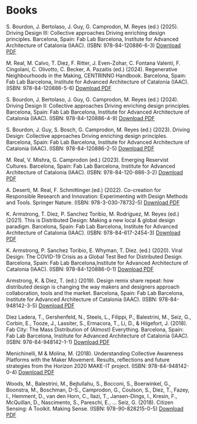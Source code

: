 # Books

S. Bourdon, J. Bertolaso, J. Guy, G. Camprodon, M. Reyes (ed.) (2025). Driving Design III: Collective approaches Driving enriching design principles. Barcelona, Spain: Fab Lab Barcelona, Institute for Advanced Architecture of Catalonia (IAAC). (ISBN: 978-84-120886-6-3) [Download PDF](https://distributeddesign.eu/wp-content/uploads/2025/03/2025_A4_DD-Book_c.pdf)

M. Real, M. Calvo, T. Diez, F. Ritter, J. Even-Zohar, C. Fontana Valenti, F. Cingolani, C. Olivotto, C. Becker, A. Pazaitis (ed.) (2024). Regenerative Neighbourhoods in the Making, CENTRINNO Handbook. Barcelona, Spain: Fab Lab Barcelona, Institute for Advanced Architecture of Catalonia (IAAC). (ISBN: 978-84-120886-5-6) [Download PDF](https://4029714156-files.gitbook.io/~/files/v0/b/gitbook-x-prod.appspot.com/o/spaces%2F-MaY3xJCRdTaQBT1sU2C%2Fuploads%2FZi99NrQOsnhHjc0b7AOl%2FCentrinno_Handbook_A5_compressed.pdf?alt=media&token=ab75b15b-8fe0-485e-ab81-5877a32ed0e1)

S. Bourdon, J. Bertolaso, J. Guy, G. Camprodon, M. Reyes (ed.) (2024). Driving Design II: Collective approaches Driving enriching design principles. Barcelona, Spain: Fab Lab Barcelona, Institute for Advanced Architecture of Catalonia (IAAC). (ISBN: 978-84-120886-4-9) [Download PDF](https://drive.google.com/file/d/1Fn0Il3spLcQ6d3Mdjzsl3H1SaOcS04O1/view)

S. Bourdon, J. Guy, S. Bosch, G. Camprodon, M. Reyes (ed.) (2023). Driving Design: Collective approaches Driving enriching design principles. Barcelona, Spain: Fab Lab Barcelona, Institute for Advanced Architecture of Catalonia (IAAC). (ISBN: 978-84-120886-2-5) [Download PDF](https://distributeddesign.eu/wp-content/uploads/2023/05/DDP_DrivingDesign.pdf)

M. Real, V. Mishra, G. Camprodon (ed.) (2023). Emerging Reservist Cultures. Barcelona, Spain: Fab Lab Barcelona, Institute for Advanced Architecture of Catalonia (IAAC). (ISBN: 978-84-120-886-3-2) [Download PDF](https://drive.google.com/file/d/1oti0GvgJ-izkM0n0kveod9NIYG9uZESL/view)

A. Deserti, M. Real, F. Schmittinger.(ed.) (2022). Co-creation for Responsible Research and Innovation: Experimenting with Design Methods and Tools. Springer Nature. (ISBN:  978-3-030-78732-5) [Download PDF](https://library.oapen.org/bitstream/id/4bdeb1c7-014a-408f-a905-98e99d6938a6/978-3-030-78733-2.pdf)

K. Armstrong, T. Diez, P. Sanchez Toribio, M. Rodriguez, M. Reyes (ed.) (2021). This is
Distributed Design: Making a new local & global design paradigm. Barcelona, Spain: Fab Lab Barcelona, Institute for Advanced Architecture of Catalonia (IAAC). (ISBN: 978-84-617-2454-3) [Download PDF](https://distributeddesign.eu/wp-content/uploads/2022/06/This-Is-Distributed-Design-Book-2021.pdf)

K. Armstrong, P. Sanchez Toribio, E. Whyman, T. Diez. (ed.) (2020). Viral Design: The COVID-19 Crisis as a Global Test Bed for Distributed Design. Barcelona, Spain: Fab Lab Barcelona,Institute for Advanced Architecture of Catalonia (IAAC). (ISBN: 978-84-120886-0-1) [Download PDF](https://distributeddesign.eu/wp-content/uploads/2020/11/DistributedDesignBook_2020-online.pdf)

Armstrong, K. & Diez, T. (ed.) (2019). Design remix share repeat: how distributed design is changing the way makers and designers approach collaboration, tools and the market. Barcelona, Spain: Fab Lab Barcelona, Institute for Advanced Architecture of Catalonia (IAAC). (ISBN: 978-84-948142-3-5) [Download PDF](https://re.public.polimi.it/retrieve/handle/11311/1116059/453983/Distributed%20Design%20-%20Design%20Remix%20Share%20Repeat_iris.pdf)

Diez Ladera, T., Gershenfeld, N., Steels, L., Filippi, P., Balestrini, M., Seiz, G., Corbin, E., Tooze, J., Lassiter, S., Ermacora, T., Li, D., & Hilgefort, J. (2018). Fab City: The Mass Distribution of (Almost) Everything. Barcelona, Spain: Fab Lab Barcelona, Institute for Advanced Architecture of Catalonia (IAAC). (ISBN: 978-84-948142-1-1) [Download PDF](https://fablabbcn.org/wp-content/uploads/2020/09/Fab-City-The-Mass-Distribution-of-Almost-Everything.pdf)

Menichinelli, M & Molina, M. (2018). Understanding Collective Awareness Platforms with the Maker Movement. Results, reflections and future strategies from the Horizon 2020 MAKE-IT project. (ISBN: 978-84-948142-0-4) [Download PDF](https://zenodo.org/record/1182531) 

Woods, M., Balestrini, M., Bejtullahu, S., Bocconi, S., Boerwinkel, G., Boonstra, M., Boschman, D-S., Camprodon, G., Coulson, S., Diez, T., Fazey, I., Hemment, D., van den Horn, C., Ilazi, T., Jansen-Dings, I., Kresin, F., McQuillan, D., Nascimento, S., Pareschi, E., ... Seiz, G. (2018). Citizen Sensing: A Toolkit. Making Sense. (ISBN: 978-90-828215-0-5) [Download PDF](http://making-sense.eu/wp-content/uploads/2018/01/Citizen-Sensing-A-Toolkit.pdf) 


